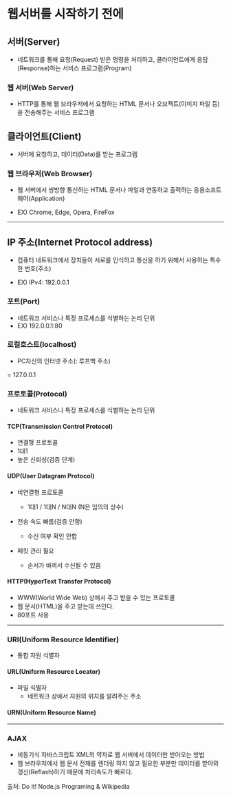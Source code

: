 # 웹서버를 시작하기 전에

## 서버(Server)

* 네트워크를 통해 요청(Request) 받은 명령을 처리하고, 클라이언트에게 응답(Response)하는 서비스 프로그램(Program)

### 웹 서버(Web Server)

* HTTP를 통해 웹 브라우저에서 요청하는 HTML 문서나 오브젝트(이미지 파일 등)을 전송해주는 서비스 프로그램

## 클라이언트(Client)

* 서버에 요청하고, 데이터(Data)를 받는 프로그램

### 웹 브라우저(Web Browser)

* 웹 서버에서 쌍방향 통신하는 HTML 문서나 파일과 연동하고 출력하는 응용소프트웨어(Application)

* EX) Chrome, Edge, Opera, FireFox

* * *

## IP 주소(Internet Protocol address)

* 컴퓨터 네트워크에서 장치들이 서로를 인식하고 통신을 하기 위해서 사용하는 특수한 번호(주소)

* EX) IPv4: 192.0.0.1

### 포트(Port)

* 네트워크 서비스나 특정 프로세스를 식별하는 논리 단위
* EX) 192.0.0.1:80

### 로컬호스트(localhost)

* PC자신의 인터넷 주소(: 루프백 주소)

= 127.0.0.1

### 프로토콜(Protocol)

* 네트워크 서비스나 특정 프로세스를 식별하는 논리 단위

#### TCP(Transmission Control Protocol)

* 연결형 프로토콜
* 1대1
* 높은 신뢰성(검증 단계)

#### UDP(User Datagram Protocol)

* 비연결형 프로토콜
  * 1대1 / 1대N / N대N (N은 임의의 상수)

* 전송 속도 빠름(검증 안함)
  * 수신 여부 확인 안함

* 패킷 관리 필요
  * 순서가 바껴서 수신될 수 있음

#### HTTP(HyperText Transfer Protocol)

* WWW(World Wide Web) 상에서 주고 받을 수 있는 프로토콜
* 웹 문서(HTML)을 주고 받는데 쓰인다.
* 80포트 사용

* * *

### URI(Uniform Resource Identifier)

* 통합 자원 식별자

#### URL(Uniform Resource Locator)

* 파일 식별자
  * 네트워크 상에서 자원의 위치를 알려주는 주소

#### URN(Uniform Resource Name)

* * *

### AJAX

* 비동기식 자바스크립트 XML의 약자로 웹 서버에서 데이터만 받아오는 방법
* 웹 브라우저에서 웹 문서 전체를 렌더링 하지 않고 필요한 부분만 데이터를 받아와 갱신(Reflash)하기 때문에 처리속도가 빠르다.

출처: Do it! Node.js Programing & Wikipedia